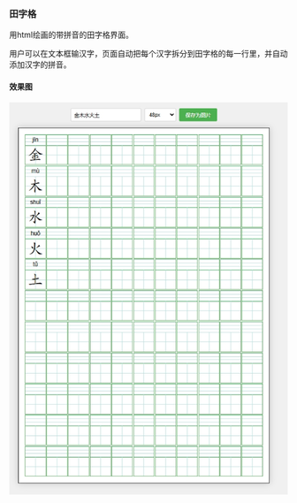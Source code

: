 ### 田字格
用html绘画的带拼音的田字格界面。

用户可以在文本框输汉字，页面自动把每个汉字拆分到田字格的每一行里，并自动添加汉字的拼音。

#### 效果图

![页面展示](https://github.com/softlgl/tianzige/blob/main/img/%E6%95%88%E6%9E%9C%E5%9B%BE.png)
